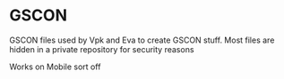 # GSCON
GSCON files used by Vpk and Eva to create GSCON stuff. Most files are hidden in a private repository for security reasons


Works on Mobile sort off

